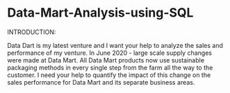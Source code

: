 # Data-Mart-Analysis-using-SQL
INTRODUCTION: 

Data Dart is my latest venture and I want your help to analyze the sales and performance of my venture. In June 2020 - large scale supply changes were made at Data Mart. All Data Mart products now use sustainable packaging methods in every single step from the farm all the way to the customer. I need your help to quantify the impact of this change on the sales performance for Data Mart and its separate business areas.

